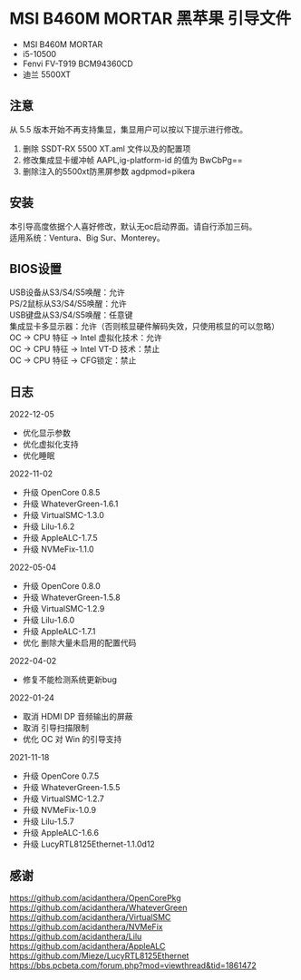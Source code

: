 # MSI B460M MORTAR 黑苹果 引导文件

 - MSI B460M MORTAR
 - i5-10500
 - Fenvi FV-T919 BCM94360CD
 - 迪兰 5500XT

## 注意
从 5.5 版本开始不再支持集显，集显用户可以按以下提示进行修改。
1. 删除 SSDT-RX 5500 XT.aml 文件以及的配置项
2. 修改集成显卡缓冲帧 AAPL,ig-platform-id 的值为 BwCbPg==
3. 删除注入的5500xt防黑屏参数 agdpmod=pikera


## 安装
本引导高度依据个人喜好修改，默认无oc启动界面。请自行添加三码。     
适用系统：Ventura、Big Sur、Monterey。  

## BIOS设置
USB设备从S3/S4/S5唤醒：允许     
PS/2鼠标从S3/S4/S5唤醒：允许     
USB键盘从S3/S4/S5唤醒：任意键     
集成显卡多显示器：允许（否则核显硬件解码失效，只使用核显的可以忽略）     
OC -> CPU 特征 -> Intel 虚拟化技术：允许     
OC -> CPU 特征 -> Intel VT-D 技术：禁止     
OC -> CPU 特征 -> CFG锁定：禁止     

## 日志
2022-12-05    
 - 优化显示参数    
 - 优化虚拟化支持    
 - 优化睡眠    
 
2022-11-02    
 - 升级 OpenCore 0.8.5    
 - 升级 WhateverGreen-1.6.1    
 - 升级 VirtualSMC-1.3.0    
 - 升级 Lilu-1.6.2    
 - 升级 AppleALC-1.7.5     
 - 升级 NVMeFix-1.1.0     

2022-05-04    
 - 升级 OpenCore 0.8.0    
 - 升级 WhateverGreen-1.5.8    
 - 升级 VirtualSMC-1.2.9    
 - 升级 Lilu-1.6.0    
 - 升级 AppleALC-1.7.1     
 - 优化 删除大量未启用的配置代码     

2022-04-02    
 - 修复不能检测系统更新bug    

2022-01-24    
 - 取消 HDMI DP 音频输出的屏蔽    
 - 取消 引导扫描限制    
 - 优化 OC 对 Win 的引导支持    

2021-11-18    
 - 升级 OpenCore 0.7.5    
 - 升级 WhateverGreen-1.5.5    
 - 升级 VirtualSMC-1.2.7    
 - 升级 NVMeFix-1.0.9    
 - 升级 Lilu-1.5.7    
 - 升级 AppleALC-1.6.6    
 - 升级 LucyRTL8125Ethernet-1.1.0d12    

## 感谢
https://github.com/acidanthera/OpenCorePkg   
https://github.com/acidanthera/WhateverGreen    
https://github.com/acidanthera/VirtualSMC    
https://github.com/acidanthera/NVMeFix    
https://github.com/acidanthera/Lilu       
https://github.com/acidanthera/AppleALC    
https://github.com/Mieze/LucyRTL8125Ethernet    
https://bbs.pcbeta.com/forum.php?mod=viewthread&tid=1861472
